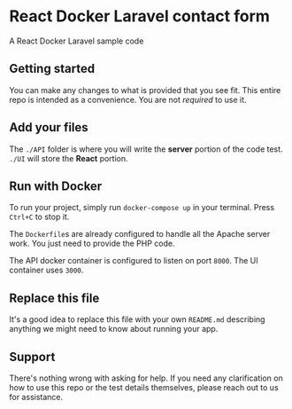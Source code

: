# React Docker Laravel contact form

A React Docker Laravel sample code

## Getting started

You can make any changes to what is provided that you see fit. This entire repo is intended as a convenience. You are not *required* to use it.

## Add your files
The `./API` folder is where you will write the **server** portion of the code test. `./UI` will store the **React** portion.

## Run with Docker
To run your project, simply run `docker-compose up` in your terminal. Press `Ctrl+C` to stop it.

The `Dockerfile`s are already configured to handle all the Apache server work. You just need to provide the PHP code.

The API docker container is configured to listen on port `8000`. The UI container uses `3000`.

## Replace this file
It's a good idea to replace this file with your own `README.md` describing anything we might need to know about running your app.

## Support
There's nothing wrong with asking for help. If you need any clarification on how to use this repo or the test details themselves, please reach out to us for assistance.